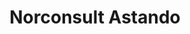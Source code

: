 ---
title: Norconsult Astando
role: Fullstack Developer, DevOps
employer: /employment/17-self-employed
location: Stockholm, Sweden
start_date: 2018-04-18
end_date: 2018-11-30
roles: Software Engineer
summary:
 - "Automated deployment for the project IsyRoad resulting in:"
 - Deployment time decreasing from ~ 45 minutes to ~ 5 minutes per application instance
 - Deployment releated errors reduced by nearly 100 %
skills: 
 - Octopus Deploy
 - TeamCity
 - Asp.Net Web Api
 - .Net Core
 - WCF
 - NHibernate
 - C#
---